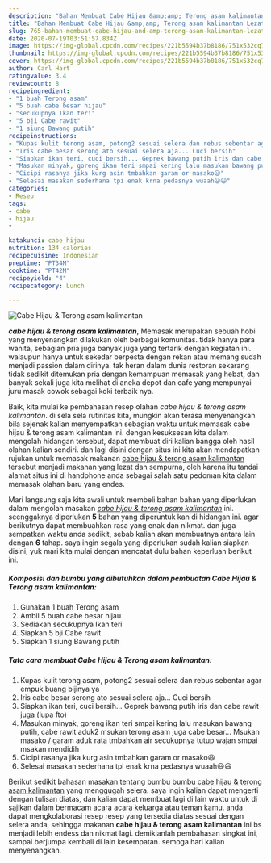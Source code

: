 ```yaml
---
description: "Bahan Membuat Cabe Hijau &amp;amp; Terong asam kalimantan Lezat"
title: "Bahan Membuat Cabe Hijau &amp;amp; Terong asam kalimantan Lezat"
slug: 765-bahan-membuat-cabe-hijau-and-amp-terong-asam-kalimantan-lezat
date: 2020-07-19T03:51:57.834Z
image: https://img-global.cpcdn.com/recipes/221b5594b37b8186/751x532cq70/cabe-hijau-terong-asam-kalimantan-foto-resep-utama.jpg
thumbnail: https://img-global.cpcdn.com/recipes/221b5594b37b8186/751x532cq70/cabe-hijau-terong-asam-kalimantan-foto-resep-utama.jpg
cover: https://img-global.cpcdn.com/recipes/221b5594b37b8186/751x532cq70/cabe-hijau-terong-asam-kalimantan-foto-resep-utama.jpg
author: Carl Hart
ratingvalue: 3.4
reviewcount: 8
recipeingredient:
- "1 buah Terong asam"
- "5 buah cabe besar hijau"
- "secukupnya Ikan teri"
- "5 bji Cabe rawit"
- "1 siung Bawang putih"
recipeinstructions:
- "Kupas kulit terong asam, potong2 sesuai selera dan rebus sebentar agar empuk buang bijinya ya"
- "Iris cabe besar serong ato sesuai selera aja... Cuci bersih"
- "Siapkan ikan teri, cuci bersih... Geprek bawang putih iris dan cabe rawit juga (lupa fto)"
- "Masukan minyak, goreng ikan teri smpai kering lalu masukan bawang putih, cabe rawit aduk2 msukan terong asam juga cabe besar... Msukan masako / garam aduk rata tmbahkan air secukupnya tutup wajan smpai msakan mendidih"
- "Cicipi rasanya jika kurg asin tmbahkan garam or masako😃"
- "Selesai masakan sederhana tpi enak krna pedasnya wuaah😃😃"
categories:
- Resep
tags:
- cabe
- hijau
- 

katakunci: cabe hijau  
nutrition: 134 calories
recipecuisine: Indonesian
preptime: "PT34M"
cooktime: "PT42M"
recipeyield: "4"
recipecategory: Lunch

---
```



![Cabe Hijau &amp; Terong asam kalimantan](https://img-global.cpcdn.com/recipes/221b5594b37b8186/751x532cq70/cabe-hijau-terong-asam-kalimantan-foto-resep-utama.jpg)

<b><i>cabe hijau &amp; terong asam kalimantan</i></b>, Memasak merupakan sebuah hobi yang menyenangkan dilakukan oleh berbagai komunitas. tidak hanya para wanita, sebagian pria juga banyak juga yang tertarik dengan kegiatan ini. walaupun hanya untuk sekedar berpesta dengan rekan atau memang sudah menjadi passion dalam dirinya. tak heran dalam dunia restoran sekarang tidak sedikit ditemukan pria dengan kemampuan memasak yang hebat, dan banyak sekali juga kita melihat di aneka depot dan cafe yang mempunyai juru masak cowok sebagai koki terbaik nya.

Baik, kita mulai ke pembahasan resep olahan <i>cabe hijau &amp; terong asam kalimantan</i>. di sela sela rutinitas kita, mungkin akan terasa menyenangkan bila sejenak kalian menyempatkan sebagian waktu untuk memasak cabe hijau &amp; terong asam kalimantan ini. dengan kesuksesan kita dalam mengolah hidangan tersebut, dapat membuat diri kalian bangga oleh hasil olahan kalian sendiri. dan lagi disini dengan situs ini kita akan mendapatkan rujukan untuk memasak makanan <u>cabe hijau &amp; terong asam kalimantan</u> tersebut menjadi makanan yang lezat dan sempurna, oleh karena itu tandai alamat situs ini di handphone anda sebagai salah satu pedoman kita dalam memasak olahan baru yang endes.




Mari langsung saja kita awali untuk membeli bahan bahan yang diperlukan dalam mengolah masakan <u><i>cabe hijau &amp; terong asam kalimantan</i></u> ini. seenggaknya diperlukan <b>5</b> bahan yang diperuntuk kan di hidangan ini. agar berikutnya dapat membuahkan rasa yang enak dan nikmat. dan juga sempatkan waktu anda sedikit, sebab kalian akan membuatnya antara lain dengan <b>6</b> tahap. saya ingin segala yang diperlukan sudah kalian siapkan disini, yuk mari kita mulai dengan mencatat dulu bahan keperluan berikut ini.

<!--inarticleads1-->

##### Komposisi dan bumbu yang dibutuhkan dalam pembuatan Cabe Hijau &amp; Terong asam kalimantan:

1. Gunakan 1 buah Terong asam
1. Ambil 5 buah cabe besar hijau
1. Sediakan secukupnya Ikan teri
1. Siapkan 5 bji Cabe rawit
1. Siapkan 1 siung Bawang putih




<!--inarticleads2-->

##### Tata cara membuat Cabe Hijau &amp; Terong asam kalimantan:

1. Kupas kulit terong asam, potong2 sesuai selera dan rebus sebentar agar empuk buang bijinya ya
1. Iris cabe besar serong ato sesuai selera aja... Cuci bersih
1. Siapkan ikan teri, cuci bersih... Geprek bawang putih iris dan cabe rawit juga (lupa fto)
1. Masukan minyak, goreng ikan teri smpai kering lalu masukan bawang putih, cabe rawit aduk2 msukan terong asam juga cabe besar... Msukan masako / garam aduk rata tmbahkan air secukupnya tutup wajan smpai msakan mendidih
1. Cicipi rasanya jika kurg asin tmbahkan garam or masako😃
1. Selesai masakan sederhana tpi enak krna pedasnya wuaah😃😃




Berikut sedikit bahasan masakan tentang bumbu bumbu <u>cabe hijau &amp; terong asam kalimantan</u> yang menggugah selera. saya ingin kalian dapat mengerti dengan tulisan diatas, dan kalian dapat membuat lagi di lain waktu untuk di sajikan dalam bermacam acara acara keluarga atau teman kamu. anda dapat mengkolaborasi resep resep yang tersedia diatas sesuai dengan selera anda, sehingga makanan <b>cabe hijau &amp; terong asam kalimantan</b> ini bs menjadi lebih endess dan nikmat lagi. demikianlah pembahasan singkat ini, sampai berjumpa kembali di lain kesempatan. semoga hari kalian menyenangkan.
